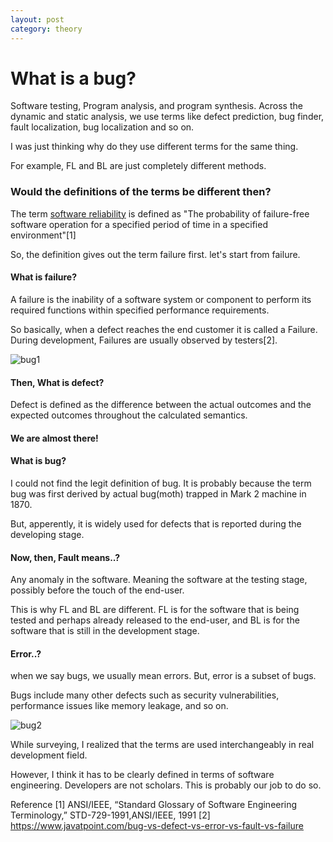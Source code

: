 ```yaml
---
layout: post
category: theory
---
```


# What is a bug?

Software testing, Program analysis, and program synthesis. Across the dynamic and static analysis, we use terms like defect prediction, bug finder, fault localization, bug localization and so on. 

I was just thinking why do they use different terms for the same thing. 

For example, FL and BL are just completely different methods.

### Would the definitions of the terms be different then?

The term <u>software reliability</u> is defined as "The probability of failure-free software operation for a specified period of time in a specified environment"[1]

So, the definition gives out the term failure first.
let's start from failure.
#### What is failure?

A failure is the inability of a software system or component to perform its required functions within specified performance requirements. 

So basically, when a defect reaches the end customer it is called a Failure. During development, Failures are usually observed by testers[2].

<img src="{{site.url}}/assets/images/theory/bug1.png" width="auto" height="auto" alt="bug1">

#### Then, What is defect?

Defect is defined as the difference between the actual outcomes and the expected outcomes throughout the calculated semantics.

#### We are almost there! 
#### What is bug?

I could not find the legit definition of bug. It is probably because the term bug was first derived by actual bug(moth) trapped in Mark 2 machine in 1870.

But, apperently, it is widely used for defects that is reported during the developing stage.

#### Now, then, Fault means..?

Any anomaly in the software. Meaning the software at the testing stage, possibly before the touch of the end-user.

This is why FL and BL are different. FL is for the software that is being tested and perhaps already released to the end-user, and BL is for the software that is still in the development stage.

#### Error..?
when we say bugs, we usually mean errors. But, error is a subset of bugs.

Bugs include many other defects such as security vulnerabilities, performance issues like memory leakage, and so on.

<img src="{{site.url}}/assets/images/theory/bug2.png" width="auto" height="auto" alt="bug2">


While surveying, I realized that the terms are used interchangeably in real development field.

However, I think it has to be clearly defined in terms of software engineering. Developers are not scholars.
This is probably our job to do so.


Reference
[1] ANSI/IEEE, “Standard Glossary of Software Engineering Terminology,” STD-729-1991,ANSI/IEEE, 1991
[2] https://www.javatpoint.com/bug-vs-defect-vs-error-vs-fault-vs-failure